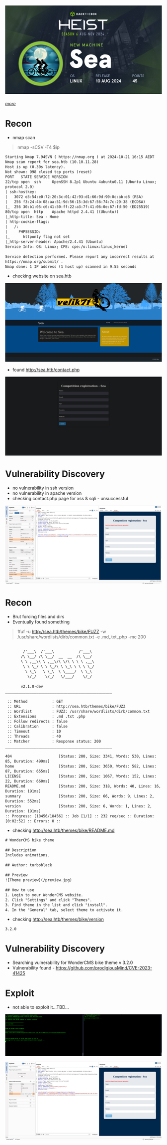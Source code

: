 ![](banner.png)
###### [more](https://app.hackthebox.com/machines/Sea)

# Recon

- nmap scan

> nmap -sCSV -T4 $ip
```
Starting Nmap 7.94SVN ( https://nmap.org ) at 2024-10-21 16:15 AEDT
Nmap scan report for sea.htb (10.10.11.28)
Host is up (0.30s latency).
Not shown: 998 closed tcp ports (reset)
PORT   STATE SERVICE VERSION
22/tcp open  ssh     OpenSSH 8.2p1 Ubuntu 4ubuntu0.11 (Ubuntu Linux; protocol 2.0)
| ssh-hostkey: 
|   3072 e3:54:e0:72:20:3c:01:42:93:d1:66:9d:90:0c:ab:e8 (RSA)
|   256 f3:24:4b:08:aa:51:9d:56:15:3d:67:56:74:7c:20:38 (ECDSA)
|_  256 30:b1:05:c6:41:50:ff:22:a3:7f:41:06:0e:67:fd:50 (ED25519)
80/tcp open  http    Apache httpd 2.4.41 ((Ubuntu))
|_http-title: Sea - Home
| http-cookie-flags: 
|   /: 
|     PHPSESSID: 
|_      httponly flag not set
|_http-server-header: Apache/2.4.41 (Ubuntu)
Service Info: OS: Linux; CPE: cpe:/o:linux:linux_kernel

Service detection performed. Please report any incorrect results at https://nmap.org/submit/ .
Nmap done: 1 IP address (1 host up) scanned in 9.55 seconds
```

- checking website on sea.htb

![](Pasted%20image%2020241021172556.png)

- found http://sea.htb/contact.php

![](Pasted%20image%2020241021172620.png)

# Vulnerability Discovery

- no vulnerability in ssh version
- no vulnerability in apache version
- checking contact.php page for xss & sqli - unsuccessful

![](Pasted%20image%2020241021172808.png)

# Recon 

- Brut forcing files and dirs
- Eventually found something

> ffuf -u http://sea.htb/themes/bike/FUZZ -w /usr/share/wordlists/dirb/common.txt -e .md,.txt,.php -mc 200

```

        /'___\  /'___\           /'___\       
       /\ \__/ /\ \__/  __  __  /\ \__/       
       \ \ ,__\\ \ ,__\/\ \/\ \ \ \ ,__\      
        \ \ \_/ \ \ \_/\ \ \_\ \ \ \ \_/      
         \ \_\   \ \_\  \ \____/  \ \_\       
          \/_/    \/_/   \/___/    \/_/       

       v2.1.0-dev
________________________________________________

 :: Method           : GET
 :: URL              : http://sea.htb/themes/bike/FUZZ
 :: Wordlist         : FUZZ: /usr/share/wordlists/dirb/common.txt
 :: Extensions       : .md .txt .php 
 :: Follow redirects : false
 :: Calibration      : false
 :: Timeout          : 10
 :: Threads          : 40
 :: Matcher          : Response status: 200
________________________________________________

404                     [Status: 200, Size: 3341, Words: 530, Lines: 85, Duration: 499ms]
home                    [Status: 200, Size: 3650, Words: 582, Lines: 87, Duration: 655ms]
LICENSE                 [Status: 200, Size: 1067, Words: 152, Lines: 22, Duration: 660ms]
README.md               [Status: 200, Size: 318, Words: 40, Lines: 16, Duration: 191ms]
summary                 [Status: 200, Size: 66, Words: 9, Lines: 2, Duration: 552ms]
version                 [Status: 200, Size: 6, Words: 1, Lines: 2, Duration: 191ms]
:: Progress: [18456/18456] :: Job [1/1] :: 232 req/sec :: Duration: [0:02:52] :: Errors: 0 ::
```

- checking  http://sea.htb/themes/bike/README.md

```
# WonderCMS bike theme

## Description
Includes animations.

## Author: turboblack

## Preview
![Theme preview](/preview.jpg)

## How to use
1. Login to your WonderCMS website.
2. Click "Settings" and click "Themes".
3. Find theme in the list and click "install".
4. In the "General" tab, select theme to activate it.
```

- checking http://sea.htb/themes/bike/version

```
3.2.0
```

# Vulnerability Discovery

- Searching vulnerability for WonderCMS bike theme v 3.2.0 
- Vulnerability found - https://github.com/prodigiousMind/CVE-2023-41425

# Exploit

- not able to exploit it...TBD...

![](Pasted%20image%2020241021181807.png)

![](Pasted%20image%2020241021181729.png)